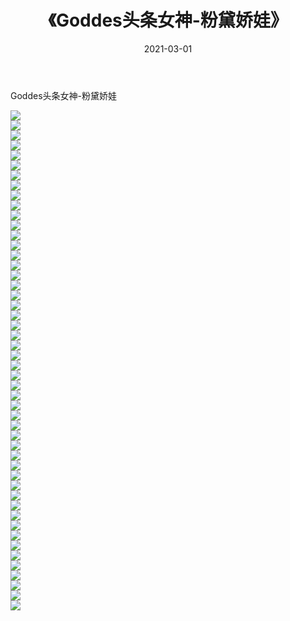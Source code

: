 ﻿---
layout: post
title:  《Goddes头条女神-粉黛娇娃》
date:   2021-03-01
img: http://img.660000.xyz/Sharelink/网络美图/2021/Goddes头条女神-粉黛娇娃/000.jpg
categories: [美女, 清纯, 唯美]
---

Goddes头条女神-粉黛娇娃

  ![](http://img.660000.xyz/Sharelink/网络美图/2021/Goddes头条女神-粉黛娇娃/001.jpg) <br> ![](http://img.660000.xyz/Sharelink/网络美图/2021/Goddes头条女神-粉黛娇娃/002.jpg) <br> ![](http://img.660000.xyz/Sharelink/网络美图/2021/Goddes头条女神-粉黛娇娃/003.jpg) <br> ![](http://img.660000.xyz/Sharelink/网络美图/2021/Goddes头条女神-粉黛娇娃/004.jpg) <br> ![](http://img.660000.xyz/Sharelink/网络美图/2021/Goddes头条女神-粉黛娇娃/005.jpg) <br> ![](http://img.660000.xyz/Sharelink/网络美图/2021/Goddes头条女神-粉黛娇娃/006.jpg) <br> ![](http://img.660000.xyz/Sharelink/网络美图/2021/Goddes头条女神-粉黛娇娃/007.jpg) <br> ![](http://img.660000.xyz/Sharelink/网络美图/2021/Goddes头条女神-粉黛娇娃/008.jpg) <br> ![](http://img.660000.xyz/Sharelink/网络美图/2021/Goddes头条女神-粉黛娇娃/009.jpg) <br> ![](http://img.660000.xyz/Sharelink/网络美图/2021/Goddes头条女神-粉黛娇娃/010.jpg) <br> ![](http://img.660000.xyz/Sharelink/网络美图/2021/Goddes头条女神-粉黛娇娃/011.jpg) <br> ![](http://img.660000.xyz/Sharelink/网络美图/2021/Goddes头条女神-粉黛娇娃/012.jpg) <br> ![](http://img.660000.xyz/Sharelink/网络美图/2021/Goddes头条女神-粉黛娇娃/013.jpg) <br> ![](http://img.660000.xyz/Sharelink/网络美图/2021/Goddes头条女神-粉黛娇娃/014.jpg) <br> ![](http://img.660000.xyz/Sharelink/网络美图/2021/Goddes头条女神-粉黛娇娃/015.jpg) <br> ![](http://img.660000.xyz/Sharelink/网络美图/2021/Goddes头条女神-粉黛娇娃/016.jpg) <br> ![](http://img.660000.xyz/Sharelink/网络美图/2021/Goddes头条女神-粉黛娇娃/017.jpg) <br> ![](http://img.660000.xyz/Sharelink/网络美图/2021/Goddes头条女神-粉黛娇娃/018.jpg) <br> ![](http://img.660000.xyz/Sharelink/网络美图/2021/Goddes头条女神-粉黛娇娃/019.jpg) <br> ![](http://img.660000.xyz/Sharelink/网络美图/2021/Goddes头条女神-粉黛娇娃/020.jpg) <br> ![](http://img.660000.xyz/Sharelink/网络美图/2021/Goddes头条女神-粉黛娇娃/021.jpg) <br> ![](http://img.660000.xyz/Sharelink/网络美图/2021/Goddes头条女神-粉黛娇娃/022.jpg) <br> ![](http://img.660000.xyz/Sharelink/网络美图/2021/Goddes头条女神-粉黛娇娃/023.jpg) <br> ![](http://img.660000.xyz/Sharelink/网络美图/2021/Goddes头条女神-粉黛娇娃/024.jpg) <br> ![](http://img.660000.xyz/Sharelink/网络美图/2021/Goddes头条女神-粉黛娇娃/025.jpg) <br> ![](http://img.660000.xyz/Sharelink/网络美图/2021/Goddes头条女神-粉黛娇娃/026.jpg) <br> ![](http://img.660000.xyz/Sharelink/网络美图/2021/Goddes头条女神-粉黛娇娃/027.jpg) <br> ![](http://img.660000.xyz/Sharelink/网络美图/2021/Goddes头条女神-粉黛娇娃/028.jpg) <br> ![](http://img.660000.xyz/Sharelink/网络美图/2021/Goddes头条女神-粉黛娇娃/029.jpg) <br> ![](http://img.660000.xyz/Sharelink/网络美图/2021/Goddes头条女神-粉黛娇娃/030.jpg) <br> ![](http://img.660000.xyz/Sharelink/网络美图/2021/Goddes头条女神-粉黛娇娃/031.jpg) <br> ![](http://img.660000.xyz/Sharelink/网络美图/2021/Goddes头条女神-粉黛娇娃/032.jpg) <br> ![](http://img.660000.xyz/Sharelink/网络美图/2021/Goddes头条女神-粉黛娇娃/033.jpg) <br> ![](http://img.660000.xyz/Sharelink/网络美图/2021/Goddes头条女神-粉黛娇娃/034.jpg) <br> ![](http://img.660000.xyz/Sharelink/网络美图/2021/Goddes头条女神-粉黛娇娃/035.jpg) <br> ![](http://img.660000.xyz/Sharelink/网络美图/2021/Goddes头条女神-粉黛娇娃/036.jpg) <br> ![](http://img.660000.xyz/Sharelink/网络美图/2021/Goddes头条女神-粉黛娇娃/037.jpg) <br> ![](http://img.660000.xyz/Sharelink/网络美图/2021/Goddes头条女神-粉黛娇娃/038.jpg) <br> ![](http://img.660000.xyz/Sharelink/网络美图/2021/Goddes头条女神-粉黛娇娃/039.jpg) <br> ![](http://img.660000.xyz/Sharelink/网络美图/2021/Goddes头条女神-粉黛娇娃/040.jpg) <br> ![](http://img.660000.xyz/Sharelink/网络美图/2021/Goddes头条女神-粉黛娇娃/041.jpg) <br> ![](http://img.660000.xyz/Sharelink/网络美图/2021/Goddes头条女神-粉黛娇娃/042.jpg) <br> ![](http://img.660000.xyz/Sharelink/网络美图/2021/Goddes头条女神-粉黛娇娃/043.jpg) <br> ![](http://img.660000.xyz/Sharelink/网络美图/2021/Goddes头条女神-粉黛娇娃/044.jpg) <br> ![](http://img.660000.xyz/Sharelink/网络美图/2021/Goddes头条女神-粉黛娇娃/045.jpg) <br> ![](http://img.660000.xyz/Sharelink/网络美图/2021/Goddes头条女神-粉黛娇娃/046.jpg) <br> ![](http://img.660000.xyz/Sharelink/网络美图/2021/Goddes头条女神-粉黛娇娃/047.jpg) <br> ![](http://img.660000.xyz/Sharelink/网络美图/2021/Goddes头条女神-粉黛娇娃/048.jpg) <br> ![](http://img.660000.xyz/Sharelink/网络美图/2021/Goddes头条女神-粉黛娇娃/049.jpg) <br> ![](http://img.660000.xyz/Sharelink/网络美图/2021/Goddes头条女神-粉黛娇娃/050.jpg) <br>